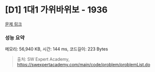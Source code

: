 # [D1] 1대1 가위바위보 - 1936 

[문제 링크](https://swexpertacademy.com/main/code/problem/problemDetail.do?contestProbId=AV5PjKXKALcDFAUq) 

### 성능 요약

메모리: 56,940 KB, 시간: 144 ms, 코드길이: 223 Bytes



> 출처: SW Expert Academy, https://swexpertacademy.com/main/code/problem/problemList.do
